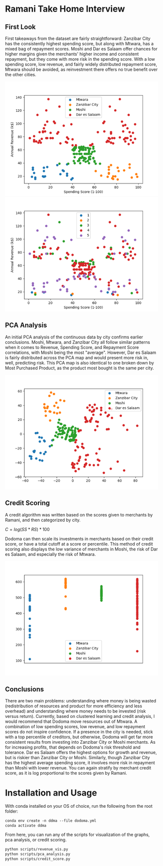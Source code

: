 # Ramani Take Home Interview
## First Look
First takeaways from the dataset are fairly straightforward: Zanzibar City has the consistently highest spending score, but along with Mtwara, has a mixed bag of repayment scores. Moshi and Dar es Salaam offer chances for higher margins given the merchants' higher income and consistent repayment, but they come with more risk in the spending score. With a low spending score, low revenue, and fairly widely distributed repayment score, Mtwara should be avoided, as reinvestment there offers no true benefit over the other cities.

![Spending vs Revenue](images/spending_vs_revenue.png)
![Spending vs Revenue 2](images/spending_vs_revenue2.png)

## PCA Analysis
An initial PCA analysis of the continuous data by city confirms earlier conclusions. Moshi, Mtwara, and Zanzibar City all follow similar patterns when it comes to Revenue, Spending Score, and Repayment Score correlations, with Moshi being the most "average". However, Dar es Salaam is fairly distributed across the PCA map and would present more risk in, well, predicting risk.
This PCA map is also identical to one broken down by Most Purchased Product, as the product most bought is the same per city. 

![PCA Cities](images/pca_cities.png)

## Credit Scoring
A credit algorithm was written based on the scores given to merchants by Ramani, and then categorized by city. 

$C = log(SS * RS) * 100$

Dodoma can then scale its investments in merchants based on their credit score, or have a total cutoff at a score or percentile. This method of credit scoring also displays the low variance of merchants in Moshi, the risk of Dar es Salaam, and especially the risk of Mtwara.

![Credit Cities](images/credit_vs_city.png)

## Conclusions
There are two main problems: understanding where money is being wasted (redistribution of resources and product for more efficiency and less overhead) and understanding where money needs to be invested (risk versus return). Currently, based on clustered learning and credit analysis, I would recommend that Dodoma move resources out of Mtwara. A combination of low spending scores, low revenue, and low repayment scores do not inspire confidence. If a presence in the city is needed, stick with a top percentile of creditors, but otherwise, Dodoma will get far more consistent results from investing into Zanzibar City or Moshi merchants. As for increasing profits, that depends on Dodoma's risk threshold and tolerance. Dar es Salaam offers the highest options for growth and revenue, but is riskier than Zanzibar City or Moshi. Similarly, though Zanzibar City has the highest average spending score, it involves more risk in repayment than Moshi with lower revenue. You can again stratify by merchant credit score, as it is log proportional to the scores given by Ramani. 

# Installation and Usage
With conda installed on your OS of choice, run the following from the root folder:
```
conda env create -n ddma --file dodoma.yml
conda activate ddma
```
From here, you can run any of the scripts for visualization of the graphs, pca analysis, or credit scoring.
```
python scripts/revenue_vis.py
python scripts/pca_analysis.py
python scripts/credit_score.py
```